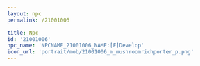 ```yaml
---
layout: npc
permalink: /21001006

title: Npc
id: '21001006'
npc_name: 'NPCNAME_21001006_NAME:[F]Develop'
icon_url: 'portrait/mob/21001006_m_mushroomrichporter_p.png'
---
```

